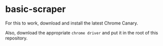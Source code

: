 # basic-scraper

For this to work, download and install the latest Chrome Canary. 

Also, download the appropriate `chrome driver` and put it in the root of this repository. 
